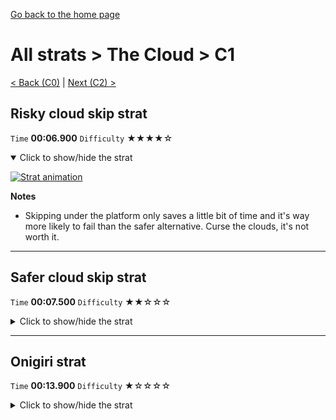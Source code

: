 [Go back to the home page](https://github.com/Doublevil/scbspeedrun)

# All strats > The Cloud > C1

[< Back (C0)](https://github.com/Doublevil/scbspeedrun/blob/main/levels/all_lvl/C/C0.md) | [Next (C2) >](https://github.com/Doublevil/scbspeedrun/blob/main/levels/all_lvl/C/C2.md)

## Risky cloud skip strat

`Time` **00:06.900** `Difficulty` ★★★★☆
<details open>
  <summary>Click to show/hide the strat</summary>

  [![Strat animation](https://github.com/Doublevil/scbspeedrun/blob/main/media/levels/C/C1_RiskySkip.webp)](https://github.com/Doublevil/scbspeedrun/blob/main/media/levels/C/C1_RiskySkip.mp4?raw=true)

  **Notes**
  - Skipping under the platform only saves a little bit of time and it's way more likely to fail than the safer alternative. Curse the clouds, it's not worth it.
</details>

---
## Safer cloud skip strat

`Time` **00:07.500** `Difficulty` ★★☆☆☆
<details>
  <summary>Click to show/hide the strat</summary>

  [![Strat animation](https://github.com/Doublevil/scbspeedrun/blob/main/media/levels/C/C1_CloudSkip.webp)](https://github.com/Doublevil/scbspeedrun/blob/main/media/levels/C/C1_CloudSkip.mp4?raw=true)

  **Notes**
  - To skip the cloud, you have to land on the left of the first cloud, start moving right at a precise point, and keep right. Missing the timing usually means you die and lose a few seconds. It takes some training to get used to it.
  - A technique to make sure you don't fall off the cloud early and also to get enough air speed is to walk left for a few frames after falling on the cloud, before holding right. See the general cloud techniques from the front page for an example of that.
</details>

---
## Onigiri strat

`Time` **00:13.900** `Difficulty` ★☆☆☆☆
<details>
  <summary>Click to show/hide the strat</summary>

  [![Strat animation](https://github.com/Doublevil/scbspeedrun/blob/main/media/levels/C/C1_Onigiri.webp)](https://github.com/Doublevil/scbspeedrun/blob/main/media/levels/C/C1_Onigiri.mp4?raw=true)

  **Notes**
  - It's possible to get a corner boost to save a bunch of time on the jump to the onigiri path, but it's too hard to get a good setup for it because of how unreliable the cloud jump at the start is.
</details>

